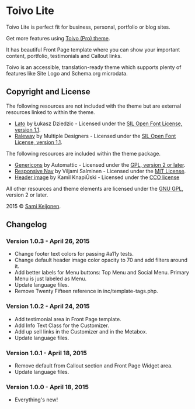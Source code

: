# Toivo Lite

Toivo Lite is perfect fit for business, personal, portfolio or blog sites.

Get more features using [Toivo (Pro) theme](https://foxland.fi/downloads/toivo/).

It has beautiful Front Page template where you can show your important content, portfolio, testimonials and Callout links.

Toivo is an accessible, translation-ready theme which supports plenty of features like Site Logo and Schema.org microdata.

## Copyright and License

The following resources are not included with the theme but are external resources linked to within the theme.

* [Lato](https://www.google.com/fonts/specimen/Lato) by Łukasz Dziedzic - Licensed under the [SIL Open Font License, version 1.1](http://scripts.sil.org/OFL).
* [Raleway](https://www.google.com/fonts/specimen/Raleway) by Multiple Designers - Licensed under the [SIL Open Font License, version 1.1](http://scripts.sil.org/OFL).

The following resources are included within the theme package.

* [Genericons](http://genericons.com/) by Automattic - Licensed under the [GPL, version 2 or later](http://www.gnu.org/licenses/old-licenses/gpl-2.0.html).
* [Responsive Nav](http://responsive-nav.com/) by Viljami Salminen - Licensed under the [MIT License](http://opensource.org/licenses/MIT).
* [Header image](http://www.pexels.com/photo/1214/) by Kamil KnapiŮski - Licensed under the [CCO license](https://creativecommons.org/publicdomain/zero/1.0/)

All other resources and theme elements are licensed under the [GNU GPL](http://www.gnu.org/licenses/old-licenses/gpl-2.0.html), version 2 or later.

2015 &copy; [Sami Keijonen](https://foxland.fi).

## Changelog

### Version 1.0.3 - April 26, 2015

* Change footer text colors for passing #a11y tests.
* Change default header image color opacity to 70 and add filters around it.
* Add better labels for Menu buttons: Top Menu and Social Menu. Primary Menu is just labeled as Menu.
* Update language files.
* Remove Twenty Fifteen reference in inc/template-tags.php.

### Version 1.0.2 - April 24, 2015

* Add testimonial area in Front Page template.
* Add Info Text Class for the Customizer.
* Add up sell links in the Customizer and in the Metabox.
* Update language files.

### Version 1.0.1 - April 18, 2015

* Remove default from Callout section and Front Page Widget area.
* Update language files.

### Version 1.0.0 - April 18, 2015

* Everything's new!